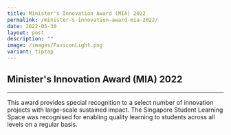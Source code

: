 ```yaml
---
title: Minister's Innovation Award (MIA) 2022
permalink: /minister-s-innovation-award-mia-2022/
date: 2022-05-30
layout: post
description: ""
image: /images/FaviconLight.png
variant: tiptap
---
```

<h2><strong>Minister's Innovation Award (MIA) 2022</strong></h2>
<hr>
<p>This award provides special recognition to a select number of innovation
projects with large-scale sustained impact. The Singapore Student Learning
Space was recognised for enabling quality learning to students across all
levels on a regular basis.</p>